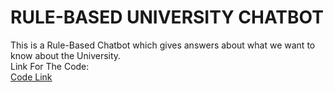 # **RULE-BASED UNIVERSITY CHATBOT**

This is a Rule-Based Chatbot which gives answers about what we want to know about the University.<br>
Link For The Code:  
[Code Link](https://github.com/RohithMacharla11/University-Chatbot/blob/main/Chatbot.ipynb)<br>
